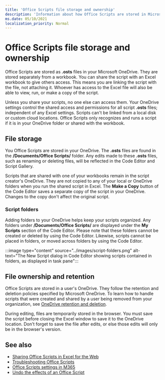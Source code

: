 ```yaml
---
title: 'Office Scripts file storage and ownership'
description: 'Information about how Office Scripts are stored in Microsoft OneDrive and transferred between owners.'
ms.date: 05/10/2021
localization_priority: Normal
---
```


# Office Scripts file storage and ownership

Office Scripts are stored as **.osts** files in your Microsoft OneDrive. They are stored separately from a workbook. You can share the script with an Excel workbook to give others access. This means you are linking the script with the file, not attaching it. Whoever has access to the Excel file will also be able to view, run, or make a copy of the script.

Unless you share your scripts, no one else can access them. Your OneDrive settings control the shared access and permissions for all script **.osts** files; independent of any Excel settings. Scripts can't be linked from a local disk or custom cloud locations. Office Scripts only recognizes and runs a script if it is in your OneDrive folder or shared with the workbook.

## File storage

You Office Scripts are stored in your OneDrive. The **.osts** files are found in the **/Documents/Office Scripts/** folder. Any edits made to these **.osts** files, such as renaming or deleting files, will be reflected in the Code Editor and Script Gallery.

Scripts that are shared with one of your workbooks remain in the script creator's OneDrive. They are not copied to any of your local or OneDrive folders when you run the shared script in Excel. The **Make a Copy** button of the Code Editor saves a separate copy of the script in your OneDrive. Changes to the copy don't affect the original script.

### Script folders

Adding folders to your OneDrive helps keep your scripts organized. Any folders under **/Documents/Office Scripts/** are displayed under the **My Scripts** section of the Code Editor. Please note that these folders cannot be created or deleted by using the Code Editor. Likewise, scripts cannot be placed in folders, or moved across folders by using the Code Editor.

:::image type="content" source="../images/script-folders.png" alt-text="The New Script dialog in Code Editor showing scripts contained in folders, as displayed in task pane":::

## File ownership and retention

Office Scripts are stored in a user's OneDrive. They follow the retention and deletion policies specified by Microsoft OneDrive. To learn how to handle scripts that were created and shared by a user being removed from your organization, see [OneDrive retention and deletion](/onedrive/retention-and-deletion).

During editing, files are temporarily stored in the browser. You must save the script before closing the Excel window to save it to the OneDrive location. Don't forget to save the file after edits, or else those edits will only be in the browser's version.

## See also

- [Sharing Office Scripts in Excel for the Web](https://support.microsoft.com/office/sharing-office-scripts-in-excel-for-the-web-226eddbc-3a44-4540-acfe-fccda3d1122b)
- [Troubleshooting Office Scripts](../testing/troubleshooting.md)
- [Office Scripts settings in M365](https://support.office.com/article/office-scripts-settings-in-m365-19d3c51a-6ca2-40ab-978d-60fa49554dcf)
- [Undo the effects of an Office Script](../testing/undo.md)
